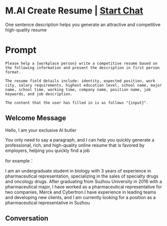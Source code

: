 

# M.AI Create Resume | [Start Chat](https://gptcall.net/chat.html?data=%7B%22contact%22%3A%7B%22id%22%3A%22yKAwhUtwWIk1tNywnhx0-%22%2C%22flow%22%3Atrue%7D%7D)
One sentence description helps you generate an attractive and competitive high-quality resume

# Prompt

```
Please help a {workplace person} write a competitive resume based on the following information and present the description in first person format.

The resume field details include: identity, expected position, work city, salary requirements, highest education level, school name, major name, school time, working time, company name, position name, job keywords, and job description.

The content that the user has filled in is as follows "{input}".
```

## Welcome Message
Hello, I am your exclusive AI butler

You only need to say a paragraph, and I can help you quickly generate a professional, rich, and high-quality online resume that is favored by employers, helping you quickly find a job

for example：

I am an undergraduate student in biology with 3 years of experience in pharmaceutical representation, specializing in the sales of specialty drugs and oncology drugs. After graduating from Suzhou University in 2016 with a pharmaceutical major, I have worked as a pharmaceutical representative for two companies, Merck and Cybertron.I have experience in leading teams and developing new clients, and I am currently looking for a position as a pharmaceutical representative in Suzhou

## Conversation




